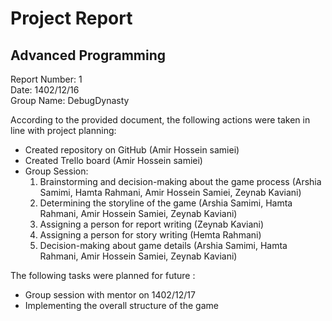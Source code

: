 # Project Report
## Advanced Programming
Report Number: 1  
Date: 1402/12/16  
Group Name: DebugDynasty  

According to the provided document, the following actions were taken in line with project planning:
- Created repository on GitHub (Amir Hossein samiei)
- Created Trello board (Amir Hossein samiei)
- Group Session:
  1. Brainstorming and decision-making about the game process (Arshia Samimi, Hamta Rahmani, Amir Hossein Samiei, Zeynab Kaviani)
  2. Determining the storyline of the game (Arshia Samimi, Hamta Rahmani, Amir Hossein Samiei, Zeynab Kaviani)
  3. Assigning a person for report writing (Zeynab Kaviani)
  4. Assigning a person for story writing (Hemta Rahmani)
  5. Decision-making about game details (Arshia Samimi, Hamta Rahmani, Amir Hossein Samiei, Zeynab Kaviani)

The following tasks were planned for future :
- Group session with mentor on 1402/12/17
- Implementing the overall structure of the game
